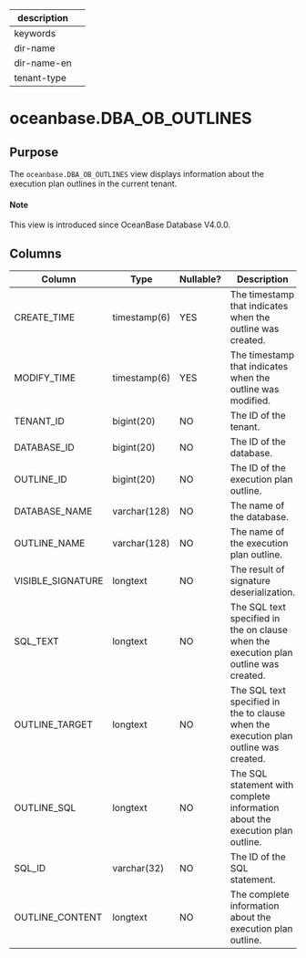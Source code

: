 | description ||
|---|---|
| keywords ||
| dir-name ||
| dir-name-en ||
| tenant-type ||

# oceanbase.DBA_OB_OUTLINES

## Purpose

The `oceanbase.DBA_OB_OUTLINES` view displays information about the execution plan outlines in the current tenant.

<main id="notice" type='explain'>
  <h4>Note</h4>
  <p>This view is introduced since OceanBase Database V4.0.0. </p>
</main>

## Columns

| Column | Type | Nullable? | Description |
| --- | --- | --- | --- |
| CREATE_TIME | timestamp(6) | YES | The timestamp that indicates when the outline was created. |
| MODIFY_TIME | timestamp(6) | YES | The timestamp that indicates when the outline was modified. |
| TENANT_ID | bigint(20) | NO | The ID of the tenant. |
| DATABASE_ID | bigint(20) | NO | The ID of the database. |
| OUTLINE_ID | bigint(20) | NO | The ID of the execution plan outline. |
| DATABASE_NAME | varchar(128) | NO | The name of the database. |
| OUTLINE_NAME | varchar(128) | NO | The name of the execution plan outline. |
| VISIBLE_SIGNATURE | longtext | NO | The result of signature deserialization. |
| SQL_TEXT | longtext | NO | The SQL text specified in the on clause when the execution plan outline was created. |
| OUTLINE_TARGET | longtext | NO | The SQL text specified in the to clause when the execution plan outline was created. |
| OUTLINE_SQL | longtext | NO | The SQL statement with complete information about the execution plan outline. |
| SQL_ID | varchar(32) | NO | The ID of the SQL statement. |
| OUTLINE_CONTENT | longtext | NO | The complete information about the execution plan outline. |
